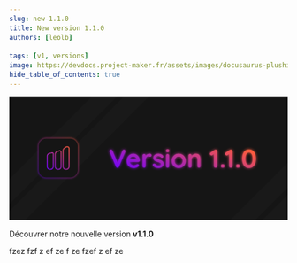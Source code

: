 ```yaml
---
slug: new-1.1.0
title: New version 1.1.0
authors: [leolb]

tags: [v1, versions]
image: https://devdocs.project-maker.fr/assets/images/docusaurus-plushie-banner-a60f7593abca1e3eef26a9afa244e4fb.jpeg
hide_table_of_contents: true
---
```



![](blog-1.1.0-dispo.png) 

Découvrer notre nouvelle version **v1.1.0**

<!-- truncate -->

fzez
fzf
z
ef
ze
f
ze
fzef
z
ef
ze